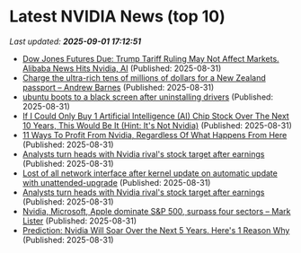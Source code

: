 # Latest NVIDIA News (top 10)
_Last updated: **2025-09-01 17:12:51**_

- [Dow Jones Futures Due: Trump Tariff Ruling May Not Affect Markets. Alibaba News Hits Nvidia, AI](https://biztoc.com/x/6c3ae4479a985396) (Published: 2025-08-31)
- [Charge the ultra-rich tens of millions of dollars for a New Zealand passport – Andrew Barnes](https://www.nzherald.co.nz/business/charge-the-ultra-rich-tens-of-millions-of-dollars-for-a-new-zealand-passport-andrew-barnes/5SGTZZNZXRE4VDFM4PPVWOFC6Q/) (Published: 2025-08-31)
- [ubuntu boots to a black screen after uninstalling drivers](https://askubuntu.com/questions/1555290/ubuntu-boots-to-a-black-screen-after-uninstalling-drivers) (Published: 2025-08-31)
- [If I Could Only Buy 1 Artificial Intelligence (AI) Chip Stock Over The Next 10 Years, This Would Be It (Hint: It's Not Nvidia)](https://biztoc.com/x/9539fa0e27a3ca26) (Published: 2025-08-31)
- [11 Ways To Profit From Nvidia, Regardless Of What Happens From Here](https://biztoc.com/x/09ea636df573f2c3) (Published: 2025-08-31)
- [Analysts turn heads with Nvidia rival's stock target after earnings](https://biztoc.com/x/fc212b1cb986337a) (Published: 2025-08-31)
- [Lost of all network interface after kernel update on automatic update with unattended-upgrade](https://askubuntu.com/questions/1555287/lost-of-all-network-interface-after-kernel-update-on-automatic-update-with-unatt) (Published: 2025-08-31)
- [Analysts turn heads with Nvidia rival's stock target after earnings](https://www.thestreet.com/investing/analysts-turn-heads-with-nvidia-rivals-stock-target-after-earnings) (Published: 2025-08-31)
- [Nvidia, Microsoft, Apple dominate S&P 500, surpass four sectors – Mark Lister](https://www.nzherald.co.nz/rotorua-daily-post/business/mark-lister-nvidia-microsoft-apple-dominate-sp-500-surpass-four-sectors/NUQCOLGZBFFHNOGKKSTGZFF674/) (Published: 2025-08-31)
- [Prediction: Nvidia Will Soar Over the Next 5 Years. Here's 1 Reason Why](https://biztoc.com/x/b7859bb0e476272e) (Published: 2025-08-31)
